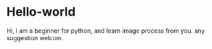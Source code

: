 # Hello-world

Hi, I am a beginner for python, and learn image process from you. any suggestion welcom.
